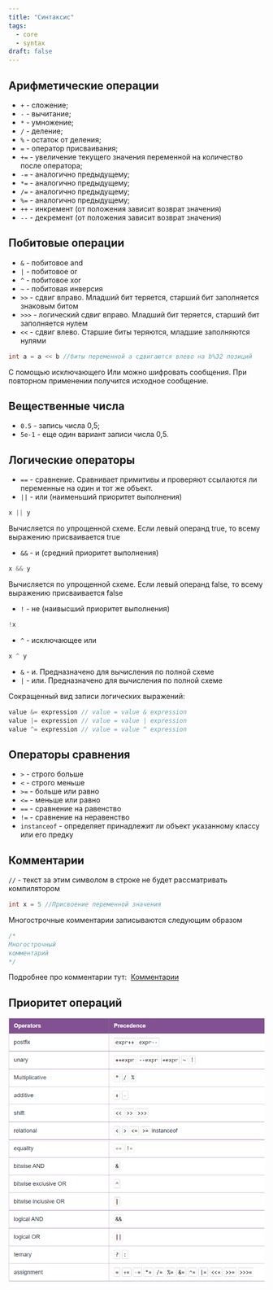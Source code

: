 ```yaml
---
title: "Синтаксис"
tags:
  - core
  - syntax
draft: false
---
```


## Арифметические операции
- `+` - сложение;
- `-` - вычитание;
- `*` - умножение;
- `/` - деление;
- `%` - остаток от деления;
- `=` - оператор присваивания;
- `+=` - увеличение текущего значения переменной на количество после оператора;
- `-=` - аналогично предыдущему;
- `*=` - аналогично предыдущему;
- `/=` - аналогично предыдущему;
- `%=` - аналогично предыдущему;
- `++` - инкремент (от положения зависит возврат значения)
- `--` - декремент (от положения зависит возврат значения)

## Побитовые операции
- `&` - побитовое and
- `|` - побитовое or
- `^` - побитовое xor
- `~` - побитовая инверсия
- `>>` - сдвиг вправо. Младший бит теряется, старший бит заполняется знаковым битом
- `>>>` - логический сдвиг вправо. Младший бит теряется, старший бит заполняется нулем
- `<<` - сдвиг влево. Старшие биты теряются, младшие заполняются нулями

```java
int a = a << b //биты переменной a сдвигаются влево на b%32 позиций
```

С помощью исключающего Или можно шифровать сообщения. При повторном применении получится исходное сообщение.

## Вещественные числа
- `0.5` - запись числа 0,5;
- `5e-1` - еще один вариант записи числа 0,5.

## Логические операторы
- `==` - сравнение. Сравнивает примитивы и проверяют ссылаются ли переменные на один и тот же объект.
- `||` - или (наименьший приоритет выполнения)
```java
x || y
```
Вычисляется по упрощенной схеме. Если левый операнд true, то всему выражению присваивается true

- `&&` - и (средний приоритет выполнения)
```java
x && y
```

Вычисляется по упрощенной схеме. Если левый операнд false, то всему выражению присваивается false

- `!` - не (наивысший приоритет выполнения)
```java
!x
```

- `^` - исключающее или
```java
x ^ y
```

- `&` - и. Предназначено для вычисления по полной схеме
- `|` - или. Предназначено для вычисления по полной схеме

Сокращенный вид записи логических выражений:
```java
value &= expression // value = value & expression
value |= expression // value = value | expression
value ^= expression // value = value ^ expression
```

## Операторы сравнения
- `>` - строго больше
- `<` - строго меньше
- `>=` - больше или равно
- `<=` - меньше или равно
- `==` - сравнение на равенство
- `!=` - сравнение на неравенство
- `instanceof` - определяет принадлежит ли объект указанному классу или его предку

## Комментарии
`//` - текст за этим символом в строке не будет рассматривать компилятором
```java
int x = 5 //Присвоение переменной значения
```

Многострочные комментарии записываются следующим образом
```java
/*
Многострочный
комментарий
*/
```

Подробнее про комментарии тут:  [Комментарии](comments.md)

## Приоритет операций
![operators priority](../../images/operators_priority.png)
